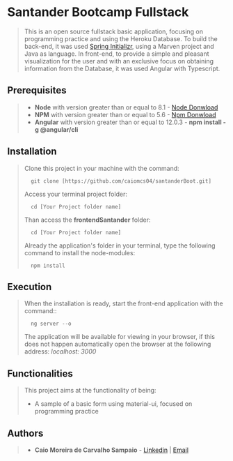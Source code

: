 
# Santander Bootcamp Fullstack

>This is an open source fullstack basic application, focusing on programming practice and using the Heroku Database. To build the back-end, it was used [Spring Initializr](https://start.spring.io/), using a Marven project and Java as language.
In front-end, to provide a simple and pleasant visualization for the user and with an exclusive focus on obtaining information from the Database, it was used Angular with Typescript.

## Prerequisites

> - **Node** with version greater than or equal to 8.1 - [Node Donwload](https://nodejs.org/pt-br/download/)
> - **NPM**  with version greater than or equal to 5.6 - [Npm Donwload](https://www.npmjs.com/package/download)
> - **Angular** with version greater than or equal to 12.0.3 - **npm install -g @angular/cli**

## Installation

> Clone this project in your machine with the command:
> ```
> 	git clone [https://github.com/caiomcs04/santanderBoot.git]
> ```
>Access your terminal project folder:
> ```
> 	cd [Your Project folder name]
> ```
> Than access the **frontendSantander** folder:
> ```
> 	cd [Your Project folder name]
> ```
> Already the application's folder in your terminal, type the following command to install the node-modules:
> ```
> 	npm install
> ```

## Execution

>  When the installation is ready, start the front-end application with the command::
> ```
> 	ng server --o
> ```
>The application will be available for viewing in your browser, if this does not happen automatically open the browser at the following address: _localhost: 3000_

## Functionalities

> This project aims at the functionality of being: 
> - A sample of a basic form using material-ui, focused on programming practice

## Authors

> - **Caio Moreira de Carvalho Sampaio** - [Linkedin](https://www.linkedin.com/in/caio-sampaio-b02a3669/) | [Email](caio6c@yahoo.com.br)
